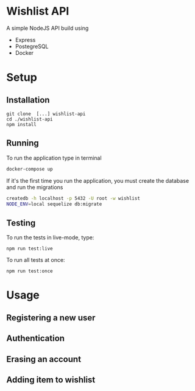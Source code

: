 # Wishlist API

A simple NodeJS API build using
- Express
- PostegreSQL
- Docker

# Setup

## Installation
```
git clone  [...] wishlist-api
cd ./wishlist-api
npm install
```

## Running
To run the application type in terminal

```sh
docker-compose up
```

If it's the first time you run the application, you must create the database and run the migrations
```sh
createdb -h localhost -p 5432 -U root -w wishlist
NODE_ENV=local sequelize db:migrate
```

## Testing
To run the tests in live-mode, type:
```
npm run test:live
```

To run all tests at once:
```
npm run test:once
```
# Usage

## Registering a new user

## Authentication

## Erasing an account

## Adding item to wishlist
